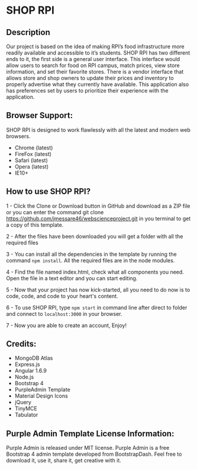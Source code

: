 # SHOP RPI

## Description
Our project is based on the idea of making RPI’s food infrastructure more readily available and accessible to it’s students. SHOP RPI has two different ends to it, the first side is a general user interface. This interface would allow users to search for food on RPI campus, match prices, view store information, and set their favorite stores. There is a vendor interface that allows store and shop owners to update their prices and inventory to properly advertise what they currently have available. This application also has preferences set by users to prioritize their experience with the application.


## Browser Support:

SHOP RPI is designed to work flawlessly with all the latest and modern web browsers.

- Chrome (latest)
- FireFox (latest)
- Safari (latest)
- Opera (latest)
- IE10+  

## How to use SHOP RPI?
1 - Click the Clone or Download button in GitHub and download as a ZIP file or you can enter the command git clone https://github.com/jmessare46/webscienceproject.git in you terminal to get a copy of this template.

2 - After the files have been downloaded you will get a folder with all the required files

3 - You can install all the dependencies in the template by running the command `npm install`. All the required files are in the node modules.

4 - Find the file named index.html, check what all components you need. Open the file in a text editor and you can start editing.

5 - Now that your project has now kick-started, all you need to do now is to code, code, and code to your heart's content.

6 - To use SHOP RPI, type `npm start` in command line after direct to folder and connect to `localhost:3000` in your browser.

7 - Now you are able to create an account, Enjoy!


## Credits:

- MongoDB Atlas
- Express.js
- Angular 1.6.9
- Node.js
- Bootstrap 4
- PurpleAdmin Template
- Material Design Icons
- jQuery
- TinyMCE
- Tabulator



## Purple Admin Template License Information:

Purple Admin is released under MIT license. Purple Admin is a free Bootstrap 4 admin template developed from BootstrapDash. Feel free to download it, use it, share it, get creative with it.
